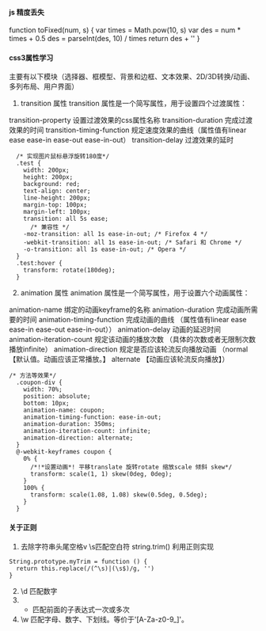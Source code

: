 #### js 精度丢失

function toFixed(num, s) {
  var times = Math.pow(10, s)
  var des = num * times + 0.5
  des = parseInt(des, 10) / times
  return des + ''
}


#### css3属性学习
主要有以下模块（选择器、框模型、背景和边框、文本效果、2D/3D转换/动画、多列布局、用户界面）
1. transition 属性
transition 属性是一个简写属性，用于设置四个过渡属性：

transition-property  设置过渡效果的css属性名称
transition-duration  完成过渡效果的时间
transition-timing-function 规定速度效果的曲线（属性值有linear ease ease-in ease-out ease-in-out）
transition-delay 过渡效果的延时

```
  /* 实现图片鼠标悬浮旋转180度*/
  .test {
    width: 200px;
    height: 200px;
    background: red;
    text-align: center;
    line-height: 200px;
    margin-top: 100px;
    margin-left: 100px;
    transition: all 5s ease;
      /* 兼容性 */
    -moz-transition: all 1s ease-in-out; /* Firefox 4 */
    -webkit-transition: all 1s ease-in-out; /* Safari 和 Chrome */
    -o-transition: all 1s ease-in-out; /* Opera */
  }
  .test:hover {
    transform: rotate(180deg);
  }
```

2. animation 属性
animation 属性是一个简写属性，用于设置六个动画属性：

animation-name 绑定的动画keyframe的名称
animation-duration 完成动画所需要的时间
animation-timing-function 完成动画的曲线 （属性值有linear ease ease-in ease-out ease-in-out））
animation-delay 动画的延迟时间  
animation-iteration-count 规定该动画的播放次数 （具体的次数或者无限制次数播放infinite）
animation-direction 规定是否应该轮流反向播放动画 （normal【默认值。动画应该正常播放。】 alternate	【动画应该轮流反向播放】）

```
/* 方法等效果*/
  .coupon-div {
    width: 70%;
    position: absolute;
    bottom: 10px;
    animation-name: coupon;
    animation-timing-function: ease-in-out;
    animation-duration: 350ms;
    animation-iteration-count: infinite;
    animation-direction: alternate;
  }
  @-webkit-keyframes coupon {
    0% {
      /*!*设置动画*! 平移translate 旋转rotate 缩放scale 倾斜 skew*/
      transform: scale(1, 1) skew(0deg, 0deg);
    }
    100% {
      transform: scale(1.08, 1.08) skew(0.5deg, 0.5deg);
    }
  }
```


#### 关于正则
1. 去除字符串头尾空格v \s匹配空白符
string.trim()
利用正则实现
```
String.prototype.myTrim = function () {
  return this.replace(/(^\s)|(\s$)/g, '')
}
```
2. \d 匹配数字
3. + 匹配前面的子表达式一次或多次
4. \w 匹配字母、数字、下划线。等价于'[A-Za-z0-9_]'。
